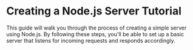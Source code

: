 # Creating a Node.js Server Tutorial

This guide will walk you through the process of creating a simple server using Node.js. By following these steps, you'll be able to set up a basic server that listens for incoming requests and responds accordingly.
